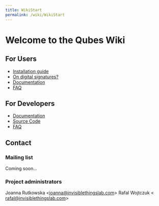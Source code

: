 ```yaml
---
title: WikiStart
permalink: /wiki/WikiStart
---
```


Welcome to the Qubes Wiki
=========================

For Users
---------

-   [Installation guide](/wiki/InstallationGuide)
-   [On digital signatures?](/wiki/VeryfingSignatures)
-   [Documentation](/wiki/UserDoc)
-   [FAQ](/wiki/UserFaq)

For Developers
--------------

-   [Documentation](/wiki/SystemDoc)
-   [Source Code](/wiki/SourceCode)
-   [FAQ](/wiki/DevelFaq)

Contact
-------

### Mailing list

Coming soon...

### Project administrators

Joanna Rutkowska \<[​joanna@invisiblethingslab.com](mailto:joanna@invisiblethingslab.com)\> Rafal Wojtczuk \<[​rafal@invisiblethingslab.com](mailto:rafal@invisiblethingslab.com)\>
